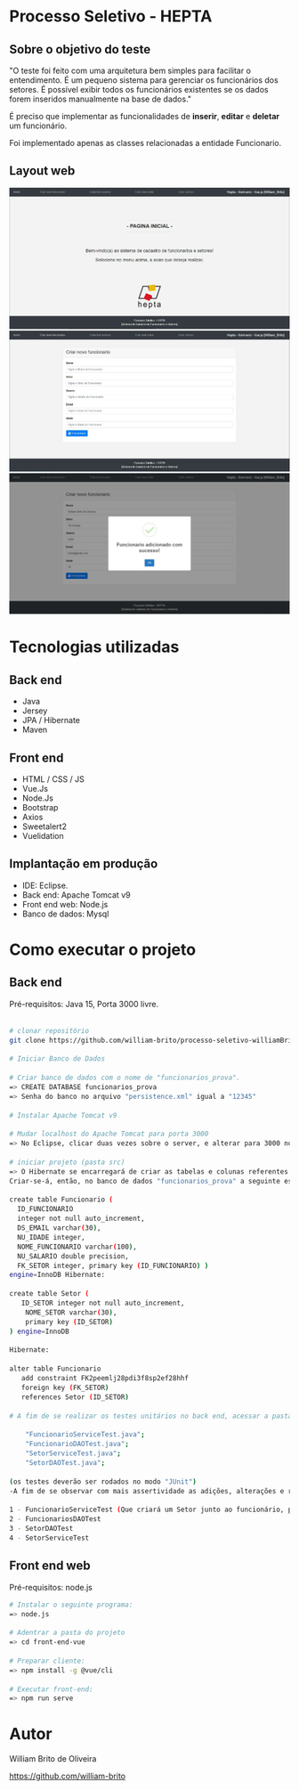 # Processo Seletivo - HEPTA
## Sobre o objetivo do teste

"O teste foi feito com uma arquitetura bem simples para facilitar o entendimento. É um pequeno sistema para gerenciar os funcionários dos setores. É possível exibir todos os funcionários existentes se os dados forem inseridos manualmente na base de dados."

É preciso que implementar as funcionalidades de **inserir**, **editar** e **deletar** um funcionário.

Foi implementado apenas as classes relacionadas a entidade Funcionario.

## Layout web
![Web 1](https://github.com/william-brito/processo-seletivo-williamBrito/blob/main/preview-set/inicioVersao2.jpg)
![Web 2](https://github.com/william-brito/processo-seletivo-williamBrito/blob/main/preview-set/criarFuncionarioVersao2.jpg)
![Web 3](https://github.com/william-brito/processo-seletivo-williamBrito/blob/main/preview-set/adicionado.jpg)

# Tecnologias utilizadas
## Back end
- Java
- Jersey
- JPA / Hibernate
- Maven
## Front end
- HTML / CSS / JS 
- Vue.Js
- Node.Js
- Bootstrap
- Axios
- Sweetalert2
- Vuelidation

## Implantação em produção
- IDE: Eclipse.
- Back end: Apache Tomcat v9
- Front end web: Node.js
- Banco de dados: Mysql

# Como executar o projeto

## Back end
Pré-requisitos: Java 15, Porta 3000 livre.

```bash

# clonar repositório
git clone https://github.com/william-brito/processo-seletivo-williamBrito

# Iniciar Banco de Dados

# Criar banco de dados com o nome de "funcionarios_prova".
=> CREATE DATABASE funcionarios_prova
=> Senha do banco no arquivo "persistence.xml" igual a "12345"

# Instalar Apache Tomcat v9

# Mudar localhost do Apache Tomcat para porta 3000 
=> No Eclipse, clicar duas vezes sobre o server, e alterar para 3000 no menu "port"

# iniciar projeto (pasta src)
=> O Hibernate se encarregará de criar as tabelas e colunas referentes às Classes: Funcionário e Setor, e as inserirá dentro da Base de Dados "funcionarios_prova"
Criar-se-á, então, no banco de dados "funcionarios_prova" a seguinte estrutura:

create table Funcionario ( 
  ID_FUNCIONARIO 
  integer not null auto_increment, 
  DS_EMAIL varchar(30), 
  NU_IDADE integer, 
  NOME_FUNCIONARIO varchar(100), 
  NU_SALARIO double precision, 
  FK_SETOR integer, primary key (ID_FUNCIONARIO) ) 
engine=InnoDB Hibernate:

create table Setor (
   ID_SETOR integer not null auto_increment,
    NOME_SETOR varchar(30),
    primary key (ID_SETOR)
) engine=InnoDB

Hibernate:

alter table Funcionario 
   add constraint FK2peemlj28pdi3f8sp2ef28hhf 
   foreign key (FK_SETOR) 
   references Setor (ID_SETOR)
   
# A fim de se realizar os testes unitários no back end, acessar a pasta "test" e os pacotes onde se encontram os respectivos arquivos:

    "FuncionarioServiceTest.java";
    "FuncionarioDAOTest.java";
    "SetorServiceTest.java";
    "SetorDAOTest.java";

(os testes deverão ser rodados no modo "JUnit")
-A fim de se observar com mais assertividade as adições, alterações e remoções, deve-se testar, de preferência, na seguinte ordem:

1 - FuncionarioServiceTest (Que criará um Setor junto ao funcionário, para testes) 
2 - FuncionariosDAOTest 
3 - SetorDAOTest 
4 - SetorServiceTest

```
## Front end web
Pré-requisitos: node.js 

```bash
# Instalar o seguinte programa:
=> node.js

# Adentrar a pasta do projeto
=> cd front-end-vue

# Preparar cliente: 
=> npm install -g @vue/cli 

# Executar front-end:
=> npm run serve

```
# Autor

William Brito de Oliveira

https://github.com/william-brito

